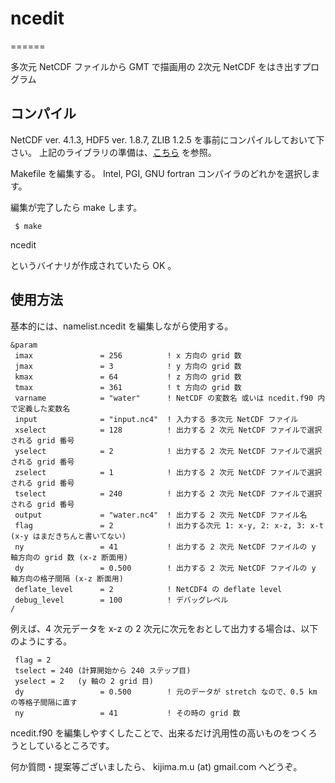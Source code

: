 # ncedit
======

多次元 NetCDF ファイルから GMT で描画用の 2次元 NetCDF をはき出すプログラム


## コンパイル
NetCDF ver. 4.1.3, HDF5 ver. 1.8.7, ZLIB 1.2.5 を事前にコンパイルしておいて下さい。
上記のライブラリの準備は、[こちら](https://github.com/TakashiUNUMA/wrflib_instsh) を参照。

Makefile を編集する。
Intel, PGI, GNU fortran コンパイラのどれかを選択します。

編集が完了したら make します。
```
 $ make
```

ncedit

というバイナリが作成されていたら OK 。


## 使用方法
基本的には、namelist.ncedit を編集しながら使用する。

```
&param
 imax               = 256          ! x 方向の grid 数
 jmax               = 3            ! y 方向の grid 数
 kmax               = 64           ! z 方向の grid 数
 tmax               = 361          ! t 方向の grid 数
 varname            = "water"      ! NetCDF の変数名 或いは ncedit.f90 内で定義した変数名
 input              = "input.nc4"  ! 入力する 多次元 NetCDF ファイル
 xselect            = 128          ! 出力する 2 次元 NetCDF ファイルで選択される grid 番号
 yselect            = 2            ! 出力する 2 次元 NetCDF ファイルで選択される grid 番号
 zselect            = 1            ! 出力する 2 次元 NetCDF ファイルで選択される grid 番号
 tselect            = 240          ! 出力する 2 次元 NetCDF ファイルで選択される grid 番号
 output             = "water.nc4"  ! 出力する 2 次元 NetCDF ファイル名
 flag               = 2            ! 出力する次元 1: x-y, 2: x-z, 3: x-t (x-y はまだきちんと書いてない)
 ny                 = 41           ! 出力する 2 次元 NetCDF ファイルの y 軸方向の grid 数 (x-z 断面用)
 dy                 = 0.500        ! 出力する 2 次元 NetCDF ファイルの y 軸方向の格子間隔 (x-z 断面用)
 deflate_level      = 2            ! NetCDF4 の deflate level
 debug_level        = 100          ! デバッグレベル
/
```

例えば、4 次元データを x-z の 2 次元に次元をおとして出力する場合は、以下のようにする。
```
 flag = 2
 tselect = 240 (計算開始から 240 ステップ目)
 yselect = 2   (y 軸の 2 grid 目)
 dy                 = 0.500        ! 元のデータが stretch なので、0.5 km の等格子間隔に直す
 ny                 = 41           ! その時の grid 数
```

ncedit.f90 を編集しやすくしたことで、出来るだけ汎用性の高いものをつくろうとしているところです。

何か質問・提案等ございましたら、 kijima.m.u (at) gmail.com へどうぞ。
